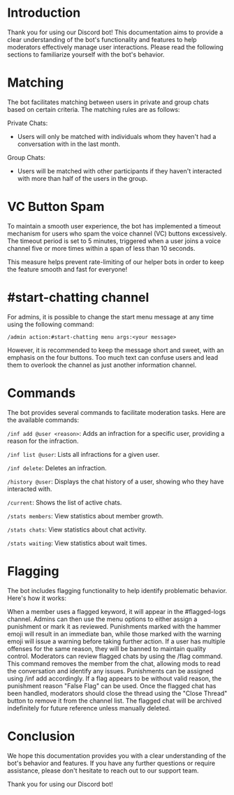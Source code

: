 # Introduction
Thank you for using our Discord bot! This documentation aims to provide a clear understanding of the bot's functionality and features to help moderators effectively manage user interactions. Please read the following sections to familiarize yourself with the bot's behavior.

# Matching
The bot facilitates matching between users in private and group chats based on certain criteria. The matching rules are as follows:

Private Chats:
- Users will only be matched with individuals whom they haven't had a conversation with in the last month.

Group Chats:
- Users will be matched with other participants if they haven't interacted with more than half of the users in the group.

# VC Button Spam
To maintain a smooth user experience, the bot has implemented a timeout mechanism for users who spam the voice channel (VC) buttons excessively. The timeout period is set to 5 minutes, triggered when a user joins a voice channel five or more times within a span of less than 10 seconds.

This measure helps prevent rate-limiting of our helper bots in order to keep the feature smooth and fast for everyone!

# #start-chatting channel
For admins, it is possible to change the start menu message at any time using the following command:

```arduino
/admin action:#start-chatting menu args:<your message>
```

However, it is recommended to keep the message short and sweet, with an emphasis on the four buttons. Too much text can confuse users and lead them to overlook the channel as just another information channel.

# Commands
The bot provides several commands to facilitate moderation tasks. Here are the available commands:

`/inf add @user <reason>`: Adds an infraction for a specific user, providing a reason for the infraction.

`/inf list @user`: Lists all infractions for a given user.

`/inf delete`: Deletes an infraction.

`/history @user`: Displays the chat history of a user, showing who they have interacted with.

`/current`: Shows the list of active chats.

`/stats members`: View statistics about member growth.

`/stats chats`: View statistics about chat activity.

`/stats waiting`: View statistics about wait times.
  
# Flagging
The bot includes flagging functionality to help identify problematic behavior. Here's how it works:

When a member uses a flagged keyword, it will appear in the #flagged-logs channel. Admins can then use the menu options to either assign a punishment or mark it as reviewed.
Punishments marked with the hammer emoji will result in an immediate ban, while those marked with the warning emoji will issue a warning before taking further action. If a user has multiple offenses for the same reason, they will be banned to maintain quality control.
Moderators can review flagged chats by using the /flag command. This command removes the member from the chat, allowing mods to read the conversation and identify any issues. Punishments can be assigned using /inf add accordingly.
If a flag appears to be without valid reason, the punishment reason "False Flag" can be used.
Once the flagged chat has been handled, moderators should close the thread using the "Close Thread" button to remove it from the channel list. The flagged chat will be archived indefinitely for future reference unless manually deleted.


# Conclusion
We hope this documentation provides you with a clear understanding of the bot's behavior and features. If you have any further questions or require assistance, please don't hesitate to reach out to our support team.

Thank you for using our Discord bot!
